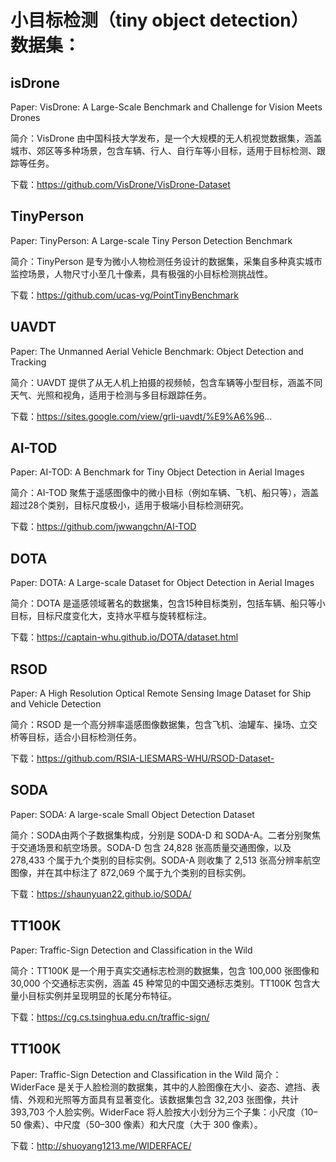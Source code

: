 # 小目标检测（tiny object detection）数据集：

## isDrone
Paper: VisDrone: A Large-Scale Benchmark and Challenge for Vision Meets Drones

简介：VisDrone 由中国科技大学发布，是一个大规模的无人机视觉数据集，涵盖城市、郊区等多种场景，包含车辆、行人、自行车等小目标，适用于目标检测、跟踪等任务。

下载：https://github.com/VisDrone/VisDrone-Dataset

## TinyPerson
Paper: TinyPerson: A Large-scale Tiny Person Detection Benchmark

简介：TinyPerson 是专为微小人物检测任务设计的数据集，采集自多种真实城市监控场景，人物尺寸小至几十像素，具有极强的小目标检测挑战性。

下载：https://github.com/ucas-vg/PointTinyBenchmark

## UAVDT
Paper: The Unmanned Aerial Vehicle Benchmark: Object Detection and Tracking

简介：UAVDT 提供了从无人机上拍摄的视频帧，包含车辆等小型目标，涵盖不同天气、光照和视角，适用于检测与多目标跟踪任务。

下载：https://sites.google.com/view/grli-uavdt/%E9%A6%96...

## AI-TOD
Paper: AI-TOD: A Benchmark for Tiny Object Detection in Aerial Images

简介：AI-TOD 聚焦于遥感图像中的微小目标（例如车辆、飞机、船只等），涵盖超过28个类别，目标尺度极小，适用于极端小目标检测研究。

下载：https://github.com/jwwangchn/AI-TOD

## DOTA

Paper: DOTA: A Large-scale Dataset for Object Detection in Aerial Images

简介：DOTA 是遥感领域著名的数据集，包含15种目标类别，包括车辆、船只等小目标，目标尺度变化大，支持水平框与旋转框标注。

下载：https://captain-whu.github.io/DOTA/dataset.html

## RSOD
Paper: A High Resolution Optical Remote Sensing Image Dataset for Ship and Vehicle Detection

简介：RSOD 是一个高分辨率遥感图像数据集，包含飞机、油罐车、操场、立交桥等目标，适合小目标检测任务。

下载：https://github.com/RSIA-LIESMARS-WHU/RSOD-Dataset-

## SODA
Paper: SODA: A large-scale Small Object Detection Dataset

简介：SODA由两个子数据集构成，分别是 SODA-D 和 SODA-A。二者分别聚焦于交通场景和航空场景。SODA-D 包含 24,828 张高质量交通图像，以及 278,433 个属于九个类别的目标实例。SODA-A 则收集了 2,513 张高分辨率航空图像，并在其中标注了 872,069 个属于九个类别的目标实例。

下载：https://shaunyuan22.github.io/SODA/

## TT100K
Paper: Traffic-Sign Detection and Classification in the Wild

简介：TT100K 是一个用于真实交通标志检测的数据集，包含 100,000 张图像和 30,000 个交通标志实例，涵盖 45 种常见的中国交通标志类别。TT100K 包含大量小目标实例并呈现明显的长尾分布特征。

下载：https://cg.cs.tsinghua.edu.cn/traffic-sign/

## TT100K
Paper: Traffic-Sign Detection and Classification in the Wild
简介：WiderFace 是关于人脸检测的数据集，其中的人脸图像在大小、姿态、遮挡、表情、外观和光照等方面具有显著变化。该数据集包含 32,203 张图像，共计 393,703 个人脸实例。WiderFace 将人脸按大小划分为三个子集：小尺度（10–50 像素）、中尺度（50–300 像素）和大尺度（大于 300 像素）。

下载：http://shuoyang1213.me/WIDERFACE/